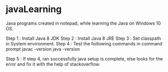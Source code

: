 # javaLearning
Java programs created in notepad, while learning the Java on Windows 10 OS. 

Step 1 : Install Java 8 JDK
Step 2 : Install Java 8 JRE
Step 3 : Set classpath in System environment.
Step 4 : Test the foillowing commands in command prompt 
        javac -version 
        java -version

Step 5 : If step 4, ran successfully java setup is complete, else looks for the error and fix it with the help of stackoverflow.
